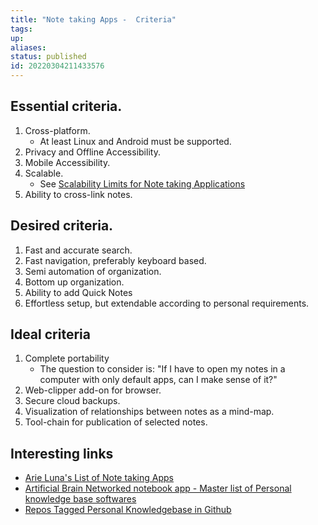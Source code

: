 ```yaml
---
title: "Note taking Apps -  Criteria"
tags:
up:
aliases:
status: published
id: 20220304211433576
---
```




## Essential criteria.

1. Cross-platform.
   - At least Linux and Android must be supported.
2. Privacy and Offline Accessibility.
3. Mobile Accessibility.
4. Scalable.
   - See [Scalability Limits for Note taking Applications](/digital-garden/scalability_limits_for_note_taking_applications)
5. Ability to cross-link notes.

## Desired criteria.

1. Fast and accurate search.
2. Fast navigation, preferably keyboard based.
3. Semi automation of organization.
4. Bottom up organization.
5. Ability to add Quick Notes
6. Effortless setup, but extendable according to personal requirements.

## Ideal criteria

1. Complete portability
   - The question to consider is: "If I have to open my notes in a computer with only default apps, can I make sense of it?"
1. Web-clipper add-on for browser.
1. Secure cloud backups.
1. Visualization of relationships between notes as a mind-map.
1. Tool-chain for publication of selected notes.

## Interesting links

- [Arie Luna's List of Note taking Apps][1]
- [Artificial Brain Networked notebook app - Master list of Personal knowledge base softwares][2]
- [Repos Tagged Personal Knowledgebase in Github](https://github.com/topics/personal-knowledge-base)

[1]: https://arieluna.notion.site/Apps-29ffc475bd3a4539b48eeb5bb551d713
[2]: https://www.notion.so/Artificial-Brain-Networked-notebook-app-a131b468fc6f43218fb8105430304709
[3]: https://github.com/topics/personal-knowledge-base
